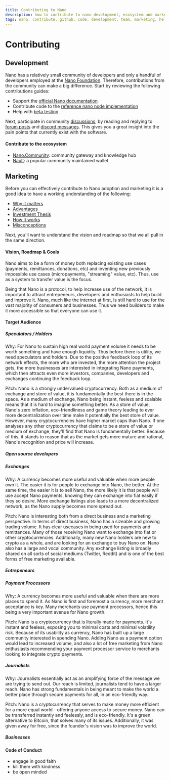 ```yaml
---
title: Contributing to Nano
description: how to contribute to nano development, ecosystem and marketing
tags: nano, contribute, github, code, development, team, marketing, help
---
```


# Contributing

## Development

Nano has a relatively small community of developers and only a handful of developers employed at the <a href="https://nano.org/en/foundation" target="_blank">Nano Foundation</a>. Therefore, contributions from the community can make a big difference. Start by reviewing the following contributions guides:

- Support the <a href="https://github.com/nanocurrency/nano-docs/" target="_blank">official Nano documentation</a>
- Contribute code to the <a href="https://docs.nano.org/node-implementation/contributing/" target="_blank">reference nano node implementation</a>
- Help with <a href="https://docs.nano.org/running-a-node/beta-network/" target="_blank">beta testing</a>

Next, participate in community [discussions](/community), by reading and replying to <a href="https://forum.nano.org/" target="_blank">forum posts</a> and <a href="https://chat.nano.org/" target="_blank">discord messages</a>. This gives you a great insight into the pain points that currently exist with the software.

#### Contribute to the ecosystem

- <a href="https://github.com/mistakia/nano-community/blob/main/CONTRIBUTING.md" target="_blank">Nano.Community</a>: community gateway and knowledge hub
- <a href="https://github.com/Nault/Nault/blob/master/CONTRIBUTING.md" target="_blank">Nault</a>: a popular community maintained wallet

## Marketing

Before you can effectively contribute to Nano adoption and marketing it is a good idea to have a working understanding of the following:

- [Why it matters](/introduction/why-it-matters)
- [Advantages](/introduction/advantages)
- [Investment Thesis](/introduction/investment-thesis)
- [How it works](/introduction/how-it-works)
- [Misconceptions](/introduction/misconceptions)

Next, you'll want to understand the vision and roadmap so that we all pull in the same direction.

#### Vision, Roadmap & Goals

Nano aims to be a form of money both replacing existing use cases (payments, remittances, donations, etc) and inventing new previously impossible use cases (micropayments, "streaming" value, etc). Thus, use as a system to transfer value is the focus.

Being that Nano is a protocol, to help increase use of the network, it is important to attract entrepeneurs, developers and enthusiasts to help build and improve it. Nano, much like the internet at first, is still hard to use for the vast majority of consumers and businesses. Thus we need builders to make it more accessible so that everyone can use it.

#### Target Audience

##### Speculators / Holders

Why: For Nano to sustain high real world payment volume it needs to be worth something and have enough liquidity. Thus before there is utility, we need speculators and holders. Due to the positive feedback loop of its network effects, the more who are invested, the more attention the project gets, the more businesses are interested in integrating Nano payments, which then attracts even more investors, companies, developers and exchanges continuing the feedback loop.

Pitch: Nano is a strongly undervalued cryptocurrency. Both as a medium of exchange and store of value, it is fundamentally the best there is in the space. As a medium of exchange, Nano being instant, feeless and scalable means that it is hard to imagine something better. As a store of value, Nano's zero inflation, eco-friendliness and game theory leading to ever more decentralization over time make it potentially the best store of value. However, many cryptocurrencies have higher market caps than Nano. If one analyses any other cryptocurrency that claims to be a store of value or medium of exchange, they'll find that Nano is fundamentally better. Because of this, it stands to reason that as the market gets more mature and rational, Nano's recognition and price will increase.

##### Open source developers

##### Exchanges

Why: A currency becomes more useful and valuable when more people own it. The easier it is for people to exchange into Nano, the better. At the same time, the easier it is to sell Nano, the more likely it is that people will use accept Nano payments, knowing they can exchange into fiat easily if they so desire. More exchange listings also leads to a more decentralized network, as the Nano supply becomes more spread out.

Pitch: Nano is interesting both from a direct business and a marketing perspective. In terms of direct business, Nano has a sizeable and growing trading volume. It has clear usecases in being used for payments and remittances. Many of those receiving Nano want to exchange into fiat or other cryptocurrencies. Additionally, many new Nano holders are new to crypto as a whole, and are looking for an exchange to buy Nano on. Nano also has a large and vocal community. Any exchange listing is broadly shared on all sorts of social mediums (Twitter, Reddit) and is one of the best forms of free marketing available.

##### Entrepeneurs

##### Payment Processors

Why: A currency becomes more useful and valuable when there are more places to spend it. As Nano is first and foremost a currency, more merchant acceptance is key. Many merchants use payment processors, hence this being a very important avenue for Nano growth.

Pitch: Nano is a cryptocurrency that is literally made for payments. It's instant and feeless, exposing you to minimal costs and minimal volatility risk. Because of its usability as currency, Nano has built up a large community interested in spending Nano. Adding Nano as a payment option would lead to increased volume, and also a lot of free marketing from Nano enthusiasts recommending your payment processor service to merchants looking to integrate crypto payments.

##### Journalists

Why: Journalists essentially act as an amplifying force of the message we are trying to send out. Our reach is limited, journalists tend to have a larger reach. Nano has strong fundamentals in being meant to make the world a better place through secure payments for all, in an eco-friendly way.

Pitch: Nano is a cryptocurrency that serves to make money more efficient for a more equal world - offering anyone access to secure money. Nano can be transferred instantly and feelessly, and is eco-friendly. It's a green alternative to Bitcoin, that solves many of its issues. Additionally, it was given away for free, since the founder's vision was to improve the world.


##### Businesses

#### Code of Conduct

- engage in good faith
- kill them with kindness
- be open minded
